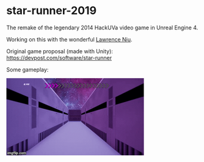 # star-runner-2019
The remake of the legendary 2014 HackUVa video game in Unreal Engine 4.

Working on this with the wonderful [Lawrence Niu](https://github.com/Lancewiu).

Original game proposal (made with Unity): https://devpost.com/software/star-runner


Some gameplay:

![](gameplay.gif)

